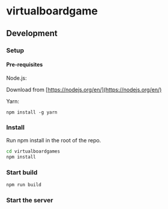 # virtualboardgame


## Development

### Setup

#### Pre-requisites

Node.js:

Download from [https://nodejs.org/en/](https://nodejs.org/en/)

Yarn:

```
npm install -g yarn
```

### Install

Run npm install in the root of the repo.

```bash
cd virtualboardgames
npm install
```

### Start build

```bash
npm run build
```

### Start the server



